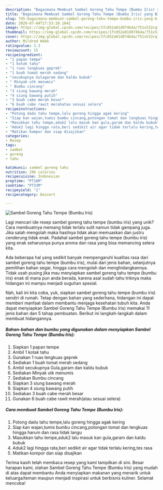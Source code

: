 ```yaml
---
description: "Bagaimana Membuat Sambel Goreng Tahu Tempe (Bumbu Iris) yang Bisa Manjain Lidah"
title: "Bagaimana Membuat Sambel Goreng Tahu Tempe (Bumbu Iris) yang Bisa Manjain Lidah"
slug: 745-bagaimana-membuat-sambel-goreng-tahu-tempe-bumbu-iris-yang-bisa-manjain-lidah
date: 2020-07-04T17:53:10.164Z
image: https://img-global.cpcdn.com/recipes/1fc052a01d074b4a/751x532cq70/sambel-goreng-tahu-tempe-bumbu-iris-foto-resep-utama.jpg
thumbnail: https://img-global.cpcdn.com/recipes/1fc052a01d074b4a/751x532cq70/sambel-goreng-tahu-tempe-bumbu-iris-foto-resep-utama.jpg
cover: https://img-global.cpcdn.com/recipes/1fc052a01d074b4a/751x532cq70/sambel-goreng-tahu-tempe-bumbu-iris-foto-resep-utama.jpg
author: Mildred Webb
ratingvalue: 3.3
reviewcount: 15
recipeingredient:
- "1 papan tempe"
- "1 kotak tahu"
- "1 ruas lengkuas geprek"
- "1 buah tomat merah sedang"
- "secukupnya Gulagaram dan kaldu bubuk"
- " Minyak utk menumis"
- " Bumbu cincang"
- "3 siung bawang merah"
- "4 siung bawang putih"
- "3 buah cabe merah besar"
- "6 buah cabe rawit merahatau sesuai selera"
recipeinstructions:
- "Potong dadu tahu tempe,lalu goreng hingga agak kering"
- "Siap kan wajan,tumis bumbu cincang,potongan tomat dan lengkuas hingga harum dan rasa tidak langu"
- "Masukkan tahu tempe,aduk2 lalu masuk kan gula,garam dan kaldu bubuk"
- "Aduk2 lagi hingga rata,beri sedikit air agar tidak terlalu kering,tes rasa"
- "Matikan kompor dan siap disajikan"
categories:
- Resep
tags:
- sambel
- goreng
- tahu

katakunci: sambel goreng tahu 
nutrition: 296 calories
recipecuisine: Indonesian
preptime: "PT16M"
cooktime: "PT33M"
recipeyield: "1"
recipecategory: Dessert

---
```



![Sambel Goreng Tahu Tempe (Bumbu Iris)](https://img-global.cpcdn.com/recipes/1fc052a01d074b4a/751x532cq70/sambel-goreng-tahu-tempe-bumbu-iris-foto-resep-utama.jpg)

Lagi mencari ide resep sambel goreng tahu tempe (bumbu iris) yang unik? Cara membuatnya memang tidak terlalu sulit namun tidak gampang juga. Jika salah mengolah maka hasilnya tidak akan memuaskan dan justru cenderung tidak enak. Padahal sambel goreng tahu tempe (bumbu iris) yang enak seharusnya punya aroma dan rasa yang bisa memancing selera kita.

Ada beberapa hal yang sedikit banyak mempengaruhi kualitas rasa dari sambel goreng tahu tempe (bumbu iris), mulai dari jenis bahan, selanjutnya pemilihan bahan segar, hingga cara mengolah dan menghidangkannya. Tidak usah pusing jika mau menyiapkan sambel goreng tahu tempe (bumbu iris) enak di mana pun anda berada, karena asal sudah tahu triknya maka hidangan ini mampu menjadi suguhan spesial.




Nah, kali ini kita coba, yuk, siapkan sambel goreng tahu tempe (bumbu iris) sendiri di rumah. Tetap dengan bahan yang sederhana, hidangan ini dapat memberi manfaat dalam membantu menjaga kesehatan tubuh kita. Anda dapat menyiapkan Sambel Goreng Tahu Tempe (Bumbu Iris) memakai 11 jenis bahan dan 5 tahap pembuatan. Berikut ini langkah-langkah dalam membuat hidangannya.

<!--inarticleads1-->

##### Bahan-bahan dan bumbu yang digunakan dalam menyiapkan Sambel Goreng Tahu Tempe (Bumbu Iris):

1. Siapkan 1 papan tempe
1. Ambil 1 kotak tahu
1. Gunakan 1 ruas lengkuas geprek
1. Sediakan 1 buah tomat merah sedang
1. Ambil secukupnya Gula,garam dan kaldu bubuk
1. Sediakan  Minyak utk menumis
1. Sediakan  Bumbu cincang
1. Siapkan 3 siung bawang merah
1. Siapkan 4 siung bawang putih
1. Sediakan 3 buah cabe merah besar
1. Gunakan 6 buah cabe rawit merah(atau sesuai selera)




<!--inarticleads2-->

##### Cara membuat Sambel Goreng Tahu Tempe (Bumbu Iris):

1. Potong dadu tahu tempe,lalu goreng hingga agak kering
1. Siap kan wajan,tumis bumbu cincang,potongan tomat dan lengkuas hingga harum dan rasa tidak langu
1. Masukkan tahu tempe,aduk2 lalu masuk kan gula,garam dan kaldu bubuk
1. Aduk2 lagi hingga rata,beri sedikit air agar tidak terlalu kering,tes rasa
1. Matikan kompor dan siap disajikan




Terima kasih telah membaca resep yang kami tampilkan di sini. Besar harapan kami, olahan Sambel Goreng Tahu Tempe (Bumbu Iris) yang mudah di atas dapat membantu Anda menyiapkan makanan yang menarik untuk keluarga/teman maupun menjadi inspirasi untuk berbisnis kuliner. Selamat mencoba!
